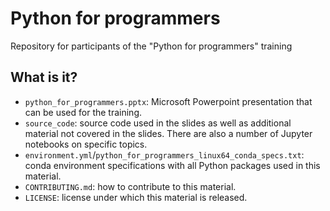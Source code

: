 # Python for programmers

Repository for participants of the "Python for programmers" training


## What is it?

* `python_for_programmers.pptx`: Microsoft Powerpoint presentation
  that can be used for the training.
* `source_code`: source code used in the slides as well as additional
  material not covered in the slides.  There are also a number of
  Jupyter notebooks on specific topics.
* `environment.yml`/`python_for_programmers_linux64_conda_specs.txt`: conda environment specifications with all
  Python packages used in this material.
* `CONTRIBUTING.md`: how to contribute to this material.
* `LICENSE`: license under which this material is released.
